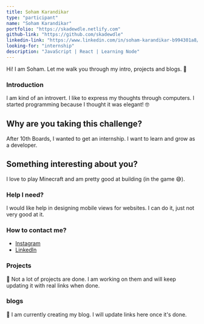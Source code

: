 ```yaml
---
title: Soham Karandikar 
type: "participant"
name: "Soham Karandikar"
portfolio: "https://skadewdle.netlify.com"
github-link: "https://github.com/skadewdle"
linkedin-link: "https://www.linkedin.com/in/soham-karandikar-b994301a8/"
looking-for: "internship"
description: "JavaScript | React | Learning Node"
---
```


Hi! I am Soham. Let me walk you through my intro, projects and blogs. 🙂

### Introduction

I am kind of an introvert. I like to express my thoughts through computers.
I started programming because I thought it was elegant! 🤓

## Why are you taking this challenge?

After 10th Boards, I wanted to get an internship.
I want to learn and grow as a developer.

## Something interesting about you?

I love to play Minecraft and am pretty good at building (in the game 😅).

### Help I need?

I would like help in designing mobile views for websites.
I can do it, just not very good at it.

### How to contact me?

- [Instagram](https://instagram.com/s.k.a.d.e.w.d.l.e/)
- [LinkedIn](https://www.linkedin.com/in/soham-karandikar-b994301a8/)

### Projects

🚧 Not a lot of projects are done. I am working on them and will keep updating it with real links when done.

<!---
My projects:

#### binder: tinder for books

_description_ do you wish to meet people who have read the same book so that you can talk hours about the same book? Try this.

_stack_ Made in React with hooks and context. This is written in typescript. Backend is powered by Express and MongoDB.

_hosted link_ https://binder.netlify.com

_github link_ https://github.com/tanaypratap/binder

#### another project

_description_

_stack_
-->
### blogs

🚧 I am currently creating my blog. I will update links here once it's done.
